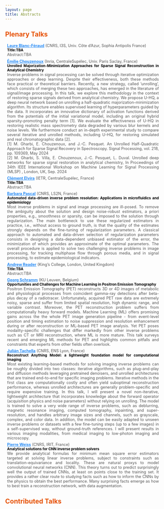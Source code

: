 ```yaml
---
layout: page
title: Abstracts
---
```


<h2 style="color: #e65100;">Plenary Talks</h2>

  <div style="font-size:0.9em; color:#555; text-align:justify; margin:0.5em; padding:0;">
  <a href="https://www.kcl.ac.uk/people/andrew-reader" target="_blank" style="color:#278BF5; font-weight:bold;">Laure Blanc-Féraud</a> (CNRS, I3S, Univ. Côte d’Azur, Sophia Antipolis France)    <br>
  <strong style="color:black;font-size:0.92em;">Title:TBA</strong><br>
  Abstract:TBA
</div>

  
  <div style="font-size:0.9em; color:#555; text-align:justify; margin:0.5em; padding:0;">
  <a href="https://www.kcl.ac.uk/people/andrew-reader" target="_blank" style="color:#278BF5; font-weight:bold;">Émilie Chouzenoux</a> (Inria, CentraleSupélec, Univ. Paris Saclay, France)    <br>
  <strong style="color:black;font-size:0.92em;">Unrolled Majorization-Minimization Approaches for Sparse Signal Reconstruction in Analytical Chemistry</strong><br>
  Inverse problems in signal processing can be solved through iterative optimization approaches or deep learning. Despite their effectiveness, both these methods face practical or theoretical barriers. Recently, a new strategy, called ’unrolling’, which consists of merging these two approaches, has emerged in the literature of signal/image processing. In this talk, we explore this methodology in the context of restoring sparse signals derived from analytical chemistry. We propose U-HQ, a deep neural network based on unrolling a half-quadratic majorization-minimization algorithm. Its structure enables supervised learning of hyperparameters guided by the data. It incorporates an innovative dictionary of activation functions derived from the potentials of the initial variational model, including an original hybrid sparsity-promoting penalty term [1]. We evaluate the effectiveness of U-HQ in restoring realistic mass spectrometry data degraded by various blur kernels and noise levels.  We furthermore conduct an in-depth experimental study to compare several iterative and unrolled methods, including U-HQ, for restoring simulated and real chromatographic data [2].<br>
[1] M. Gharbi, E. Chouzenoux, and J.-C. Pesquet. An Unrolled Half-Quadratic Approach for Sparse Signal Recovery in Spectroscopy. Signal Processing, vol. 218, pp. 109369, May 2024 <br>
[2] M. Gharbi, S. Villa, E. Chouzenoux, J.-C. Pesquet, L. Duval.  Unrolled deep networks for sparse signal restoration in analytical chemistry, In Proceedings of 34th IEEE International Workshop on Machine Learning for Signal Processing (MLSP) , London, UK, Sep. 2024
</div>

  <div style="font-size:0.9em; color:#555; text-align:justify; margin:0.5em; padding:0;">
  <a href="https://www.kcl.ac.uk/people/andrew-reader" target="_blank" style="color:#278BF5; font-weight:bold;">Clément Elvira</a> (IETR, CentraleSupélec, France)  <br>
  <strong style="color:black;font-size:0.92em;">Title:TBA</strong><br>
  Abstract:TBA
</div>
  
<div style="font-size:0.9em; color:#555; text-align:justify; margin:0.5em; padding:0;">
  <a href="https://bpascal-fr.github.io" target="_blank" style="color:#278BF5; font-weight:bold;">Barbara Pascal</a> (CNRS, LS2N, France) <br>
  <strong style="color:black;font-size:0.92em;">Automated data-driven inverse problem resolution: Applications in microfluidics and epidemiology</strong><br>
  Most inverse problems in signal and image processing are ill-posed.  To remove the ambiguity about the solution and design noise-robust estimators, a priori properties, e.g., smoothness or sparsity,  can be imposed to the solution through regularization. The main bottleneck to use these regularized estimators in practice, i.e., without access to ground truth, is that the quality of the estimates strongly depends on the fine-tuning of regularization parameters. A classical approach to automated and data-driven selection of regularization parameters consists in designing a data-dependent unbiased estimator of the error, the minimization of which provides an approximate of the optimal parameters. The overall procedure is applied to solve two challenging inverse problems in image processing, for tracking multiphase flow through porous media, and in signal processing, to estimate epidemiological indicators.
</div>


<div style="font-size:0.9em; color:#555; text-align:justify; margin:0.5em; padding:0;">
  <a href="https://www.kcl.ac.uk/people/andrew-reader" target="_blank" style="color:#278BF5; font-weight:bold;">Andrew Reader</a> (King’s College, London, United Kingdom) <br>
  <strong style="color:black;font-size:0.92em;">Title:TBA</strong><br>
  Abstract:TBA
</div>

<div style="font-size:0.9em; color:#555; text-align:justify; margin:0.5em; padding:0;">
  <a href="https://gschramm.github.io" target="_blank" style="color:#278BF5; font-weight:bold;">Georg Schramm</a> (KU Leuven, Belgium)<br>
  <strong style="color:black;font-size:0.92em;">Opportunities and Challenges for Machine Learning in Positron Emission Tomography</strong><br>
  Positron Emission Tomography (PET) reconstructs 3D or 4D images of metabolic and physiological processes from coincident gamma-ray detections after beta-plus decay of a radiotracer. Unfortunately, acquired PET raw data are extremely noisy, sparse and suffer from limited spatial resolution, high dynamic range, and variable contrast. Moreover, the PET reconstruction problem suffers from computationally heavy forward models. Machine Learning (ML) offers promising gains across the the whole PET image generation pipeline - from event-level position and timing estimation to noise suppression and resolution enhancement during or after reconstruction or ML-based PET image analysis. Yet PET poses modality-specific challenges that differ markedly from other inverse problems such as CT or MRI reconstruction, where ML is more mature. This talk surveys recent and emerging ML methods for PET and highlights common pitfalls and constraints that experts from other fields often overlook.
</div>

<div style="font-size:0.9em; color:#555; text-align:justify; margin:0.5em; padding:0;">
  <a href="https://tachella.github.io" target="_blank" style="color:#278BF5; font-weight:bold;">Julián Tachella</a> (CNRS, ENS Lyon, France)<br>
  <strong style="color:black;font-size:0.92em;">Reconstruct Anything Model: a lightweight foundation model for computational imaging</strong><br>
  Most existing learning-based methods for solving imaging inverse problems can be roughly divided into two classes: iterative algorithms, such as plug-and-play and diffusion methods leveraging pretrained denoisers, and unrolled architectures that are trained end-to-end for specific imaging problems. Iterative methods in the first class are computationally costly and often yield suboptimal reconstruction performance, whereas unrolled architectures are generally problem-specific and require expensive training. In this talk, I will present a novel non-iterative, lightweight architecture that incorporates knowledge about the forward operator (acquisition physics and noise parameters) without relying on unrolling. The model is trained to solve a very wide range of inverse problems, such as deblurring, magnetic resonance imaging, computed tomography, inpainting, and super-resolution, and handles arbitrary image sizes and channels, such as grayscale, complex, and color data. In addition, the model can be easily adapted to unseen inverse problems or datasets with a few fine-tuning steps (up to a few images) in a self-supervised way, without ground-truth references. I will present results in various imaging modalities, from medical imaging to low-photon imaging and microscopy. 
</div>


  
<div style="font-size:0.9em; color:#555; text-align:justify; margin:0.5em; padding:0;">
  <a href="https://www.math.univ-toulouse.fr/~weiss/index.html" target="_blank" style="color:#278BF5; font-weight:bold;">Pierre Weiss</a> (CNRS, IRIT, France)<br>
  <strong style="color:black;font-size:0.92em;">Analytical solutions for CNN inverse problem solvers</strong><br>
  We provide analytical formulas for minimum mean square error estimators targeted at solving linear inverse problems, subject to constraints such as translation-equivariance and locality. These are natural proxys to model convolutional neural networks (CNN). This theory turns out to predict surprisingly well the output of trained CNNs, at least on points close to the training set. It provides a rather clear route to studying facts such as how to inform the CNNs by the physics to obtain the best performance. Many surprising facts emerge as how to best train a reconstruction network, with data augmentation.
</div>




<h2 style="color: #e65100;">Contributed Talks</h2>
